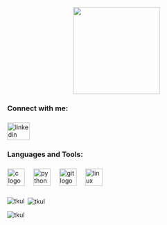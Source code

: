 <div align="center">
  <img height="200" src="https://media2.giphy.com/media/v1.Y2lkPTc5MGI3NjExdmk4MXIyOGZoMTA0eDg0dXo5enQ2bGVxdmxnZDVzaHpreXRrYWhpbyZlcD12MV9pbnRlcm5hbF9naWZfYnlfaWQmY3Q9cw/PvFMH2eO5BYnm/giphy.webp"  />
</div>

###

<h3 align="left">Connect with me:</h3>

###

<div align="left">
  <a href="https://linkedin.com/in/tugcekul" target="_blank">
    <img src="https://raw.githubusercontent.com/maurodesouza/profile-readme-generator/master/src/assets/icons/social/linkedin/default.svg" width="52" height="40" alt="linkedin logo"  />
  </a>
</div>

###

<h3 align="left">Languages and Tools:</h3>

###

<div align="left">
  <img src="https://cdn.jsdelivr.net/gh/devicons/devicon/icons/c/c-original.svg" height="40" alt="c logo"  />
  <img width="12" />
  <img src="https://cdn.jsdelivr.net/gh/devicons/devicon/icons/python/python-original.svg" height="40" alt="python logo"  />
  <img width="12" />
  <img src="https://cdn.jsdelivr.net/gh/devicons/devicon/icons/git/git-original.svg" height="40" alt="git logo"  />
  <img width="12" />
  <img src="https://cdn.jsdelivr.net/gh/devicons/devicon/icons/linux/linux-original.svg" height="40" alt="linux logo"  />
</div>

###

<p><img align="left" src="https://github-readme-stats.vercel.app/api/top-langs?username=tkul&show_icons=true&locale=en&layout=compact" alt="tkul" /></p>

<p>&nbsp;<img align="center" src="https://github-readme-stats.vercel.app/api?username=tkul&show_icons=true&locale=en" alt="tkul" /></p>

<p><img align="center" src="https://github-readme-streak-stats.herokuapp.com/?user=tkul&" alt="tkul" /></p>

###
